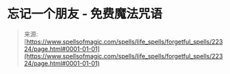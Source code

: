 <!--yml

分类: 未分类

日期: 2024-06-12 19:06:31

-->

# 忘记一个朋友 - 免费魔法咒语

> 来源: [https://www.spellsofmagic.com/spells/life_spells/forgetful_spells/22324/page.html#0001-01-01](https://www.spellsofmagic.com/spells/life_spells/forgetful_spells/22324/page.html#0001-01-01)
